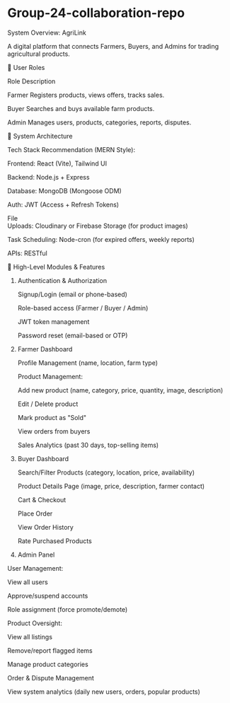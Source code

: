 # Group-24-collaboration-repo

System Overview: AgriLink

   A digital platform that connects Farmers, Buyers, and Admins for trading agricultural products.

   

👥 User Roles


Role                                                                                                      Description

Farmer                                                                                   Registers products, views offers, tracks sales.


Buyer                                                                                    Searches and buys available farm products.


Admin                                                                                    Manages users, products, categories, reports, disputes.


     

📐 System Architecture

Tech Stack Recommendation (MERN Style):

Frontend:     React (Vite), Tailwind UI


Backend:      Node.js + Express


Database:     MongoDB (Mongoose ODM)


Auth:         JWT (Access + Refresh Tokens)


File          
Uploads:      Cloudinary or Firebase Storage (for product images)


Task 
Scheduling:   Node-cron (for expired offers, weekly reports)


APIs:         RESTful



🧩 High-Level Modules & Features


1. Authentication & Authorization
   
    Signup/Login (email or phone-based)
   

    Role-based access (Farmer / Buyer / Admin)
   

    JWT token management
   

    Password reset (email-based or OTP)
   
  
3. Farmer Dashboard
   
  
    Profile Management (name, location, farm type)
  

    Product Management:
   

    Add new product (name, category, price, quantity, image, description)
   

    Edit / Delete product
   

    Mark product as "Sold"
   

    View orders from buyers
  

    Sales Analytics (past 30 days, top-selling items)
   

3. Buyer Dashboard
   
   
    Search/Filter Products (category, location, price, availability)
   

    Product Details Page (image, price, description, farmer contact)
   

    Cart & Checkout
   

    Place Order
   

    View Order History
   

    Rate Purchased Products
   

5. Admin Panel
   

User Management:

   View all users
   

   Approve/suspend accounts
   

   Role assignment (force promote/demote)
   


 Product Oversight:

   View all listings

   Remove/report flagged items

   Manage product categories

   Order & Dispute Management

   View system analytics (daily new users, orders, popular products)







